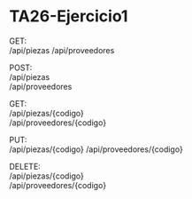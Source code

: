 # TA26-Ejercicio1


GET:   
           /api/piezas
           /api/proveedores 
           
           
POST:        
           /api/piezas  
           /api/proveedores 
           
GET:      
           /api/piezas/{codigo}    
          /api/proveedores/{codigo} 
 
PUT:     
           /api/piezas/{codigo}
          /api/proveedores/{codigo}  

DELETE:     
           /api/piezas/{codigo}    
          /api/proveedores/{codigo}
   
